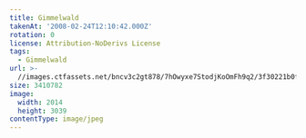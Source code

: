```yaml
---
title: Gimmelwald
takenAt: '2008-02-24T12:10:42.000Z'
rotation: 0
license: Attribution-NoDerivs License
tags:
  - Gimmelwald
url: >-
  //images.ctfassets.net/bncv3c2gt878/7hOwyxe7StodjKoOmFh9q2/3f30221b0fcd637fe09ba797e759f5ac/gimmelwald_4560343438_o
size: 3410782
image:
  width: 2014
  height: 3039
contentType: image/jpeg
---
```


